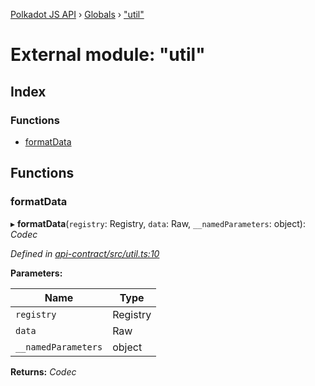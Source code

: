 [Polkadot JS API](../README.md) › [Globals](../globals.md) › ["util"](_util_.md)

# External module: "util"

## Index

### Functions

* [formatData](_util_.md#formatdata)

## Functions

###  formatData

▸ **formatData**(`registry`: Registry, `data`: Raw, `__namedParameters`: object): *Codec*

*Defined in [api-contract/src/util.ts:10](https://github.com/polkadot-js/api/blob/1ff029dc11/packages/api-contract/src/util.ts#L10)*

**Parameters:**

Name | Type |
------ | ------ |
`registry` | Registry |
`data` | Raw |
`__namedParameters` | object |

**Returns:** *Codec*
